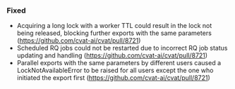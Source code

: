 ### Fixed

- Acquiring a long lock with a worker TTL could result in the lock not being released,
  blocking further exports with the same parameters (<https://github.com/cvat-ai/cvat/pull/8721>)
- Scheduled RQ jobs could not be restarted due to incorrect RQ job status
  updating and handling (<https://github.com/cvat-ai/cvat/pull/8721>)
- Parallel exports with the same parameters by different users caused
  a LockNotAvailableError to be raised for all users except the one
  who initiated the export first (<https://github.com/cvat-ai/cvat/pull/8721>)
